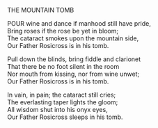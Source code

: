 THE MOUNTAIN TOMB  
  
POUR wine and dance if manhood still have pride,  
Bring roses if the rose be yet in bloom;  
The cataract smokes upon the mountain side,  
Our Father Rosicross is in his tomb.  
  
Pull down the blinds, bring fiddle and clarionet  
That there be no foot silent in the room  
Nor mouth from kissing, nor from wine unwet;  
Our Father Rosicross is in his tomb.  
  
In vain, in pain; the cataract still cries;  
The everlasting taper lights the gloom;  
All wisdom shut into his onyx eyes,  
Our Father Rosicross sleeps in his tomb.  
